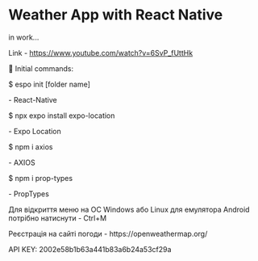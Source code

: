 # Weather App with React Native

<p>in work...</p>

Link  - https://www.youtube.com/watch?v=6SvP_fUttHk


🌠 Initial commands:


<p>$ espo init [folder name]</p> - React-Native
<p>$ npx expo install expo-location</p> - Expo Location
<p>$ npm i axios</p> - AXIOS 
<p>$ npm i prop-types</p> - PropTypes 


<p>Для відкриття меню на ОС Windows або Linux для емулятора Android потрібно натиснути - Ctrl+M</p>
<p>Реєстрація на сайті погоди - https://openweathermap.org/</p>
<p>API KEY: 2002e58b1b63a441b83a6b24a53cf29a</p>